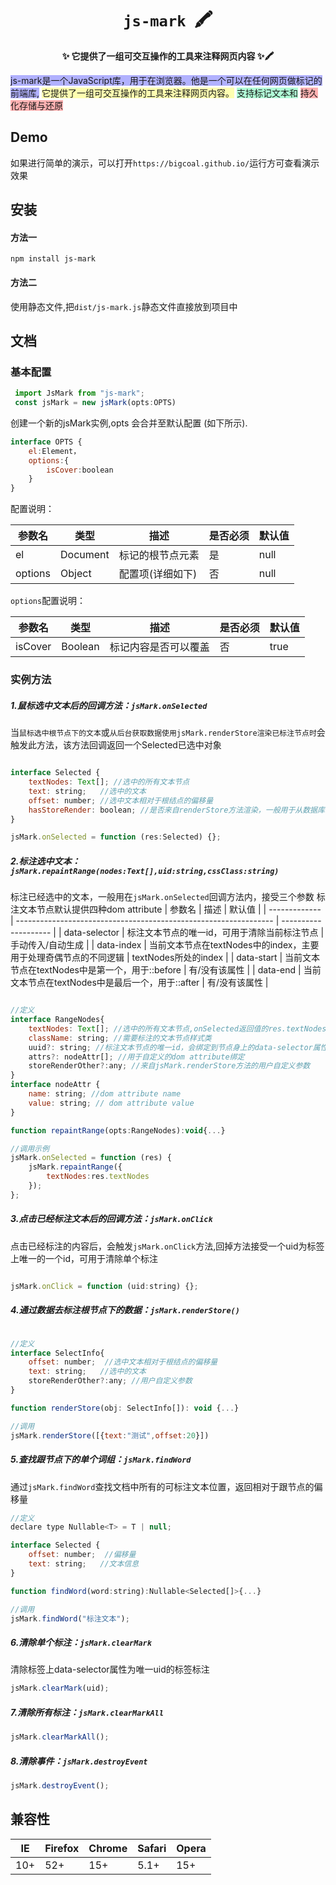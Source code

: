 <div>
    <h1 align="center"><code>js-mark</code>&nbsp;&nbsp;🖍️️</h1>
    <p align="center">
        <strong>✨ 它提供了一组可交互操作的工具来注释网页内容 ✨🖍️</strong>
    </p>
    <p>
        <span style="background:rgba(0, 0, 255, 0.3);">js-mark是一个JavaScript库，用于在浏览器。他是一个可以在任何网页做标记的前端库,</span>
        <span style="background:rgba(255, 255, 0, 0.3);">它提供了一组可交互操作的工具来注释网页内容。</span>
        <span style="background:rgba(0, 255, 127, 0.3);">支持标记文本和</span>
        <span style="background:rgba(255, 0, 0, 0.3);">持久化存储与还原</span>
    </p>
</div>


## Demo
如果进行简单的演示，可以打开``https://bigcoal.github.io/``运行方可查看演示效果

## 安装
#### 方法一
 ``npm install js-mark``
#### 方法二
使用静态文件,把``dist/js-mark.js``静态文件直接放到项目中

## 文档

### 基本配置

```js
 import JsMark from "js-mark";
 const jsMark = new jsMark(opts:OPTS)
```
创建一个新的jsMark实例,opts 会合并至默认配置 (如下所示).
```js
interface OPTS {
    el:Element，
    options:{
        isCover:boolean
    }
}

```

配置说明：


| 参数名  | 类型     | 描述             | 是否必须 | 默认值 |
| ------- | -------- | ---------------- | -------- | ------ |
| el      | Document | 标记的根节点元素 | 是       | null   |
| options | Object   | 配置项(详细如下) | 否       | null   |


``options``配置说明：

| 参数名  | 类型    | 描述                 | 是否必须 | 默认值 |
| ------- | ------- | -------------------- | -------- | ------ |
| isCover | Boolean | 标记内容是否可以覆盖 | 否       | true   |


### 实例方法
##### 1.鼠标选中文本后的回调方法：``jsMark.onSelected``
当``鼠标选中根节点下的文本``或``从后台获取数据使用jsMark.renderStore渲染已标注节点时``会触发此方法，该方法回调返回一个Selected已选中对象

```js

interface Selected {
    textNodes: Text[]; //选中的所有文本节点
    text: string;   //选中的文本
    offset: number; //选中文本相对于根结点的偏移量
    hasStoreRender: boolean; //是否来自renderStore方法渲染，一般用于从数据库拿到数据运用jsMark.renderStore方法判断首次渲染
}

jsMark.onSelected = function (res:Selected) {};

```
##### 2.标注选中文本：``jsMark.repaintRange(nodes:Text[],uid:string,cssClass:string)``

标注已经选中的文本，一般用在``jsMark.onSelected``回调方法内，接受三个参数
标注文本节点默认提供四种dom attribute
| 参数名        | 描述                                                             | 默认值               |
| ------------- | ---------------------------------------------------------------- | -------------------- |
| data-selector | 标注文本节点的唯一id，可用于清除当前标注节点                     | 手动传入/自动生成    |
| data-index    | 当前文本节点在textNodes中的index，主要用于处理奇偶节点的不同逻辑 | textNodes所处的index |
| data-start    | 当前文本节点在textNodes中是第一个，用于::before                  | 有/没有该属性        |
| data-end      | 当前文本节点在textNodes中是最后一个，用于::after                 | 有/没有该属性        |
```js

//定义
interface RangeNodes{
    textNodes: Text[]; //选中的所有文本节点,onSelected返回值的res.textNodes
    className: string; //需要标注的文本节点样式类
    uuid?: string; //标注文本节点的唯一id，会绑定到节点身上的data-selector属性，此id可用于清除当前标注节点，可选，不传会自动生成
    attrs?: nodeAttr[]; //用于自定义的dom attribute绑定
    storeRenderOther?:any; //来自jsMark.renderStore方法的用户自定义参数
}
interface nodeAttr {
    name: string; //dom attribute name
    value: string; // dom attribute value
}

function repaintRange(opts:RangeNodes):void{...}

//调用示例
jsMark.onSelected = function (res) {
    jsMark.repaintRange({
        textNodes:res.textNodes
    });
};

```

##### 3.点击已经标注文本后的回调方法：``jsMark.onClick``
点击已经标注的内容后，会触发``jsMark.onClick``方法,回掉方法接受一个uid为标签上唯一的一个id，可用于清除单个标注
```js

jsMark.onClick = function (uid:string) {};

```

##### 4.通过数据去标注根节点下的数据：``jsMark.renderStore()``

```js

//定义
interface SelectInfo{
    offset: number;  //选中文本相对于根结点的偏移量
    text: string;   //选中的文本
    storeRenderOther?:any; //用户自定义参数
}

function renderStore(obj: SelectInfo[]): void {...}

//调用
jsMark.renderStore([{text:"测试",offset:20}])

```

##### 5.查找跟节点下的单个词组：``jsMark.findWord``
通过``jsMark.findWord``查找文档中所有的可标注文本位置，返回相对于跟节点的偏移量
```js
//定义
declare type Nullable<T> = T | null;

interface Selected {
    offset: number;  //偏移量
    text: string;   //文本信息
}

function findWord(word:string):Nullable<Selected[]>{...}

//调用
jsMark.findWord("标注文本");

```
##### 6.清除单个标注：``jsMark.clearMark``
清除标签上data-selector属性为唯一uid的标签标注
```js
jsMark.clearMark(uid);
```
##### 7.清除所有标注：``jsMark.clearMarkAll``
```js
jsMark.clearMarkAll();
```

##### 8.清除事件：``jsMark.destroyEvent``
```js
jsMark.destroyEvent();
```


## 兼容性


| IE  | Firefox | Chrome | Safari | Opera |
| --- | ------- | ------ | ------ | ----- |
| 10+ | 52+     | 15+    | 5.1+   | 15+   |

